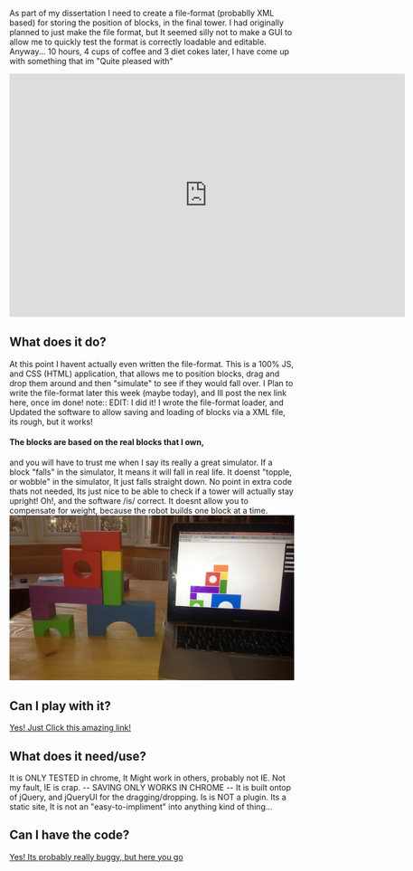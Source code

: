 As part of my dissertation I need to create a file-format (probablly XML
based) for storing the position of blocks, in the final tower. I had
originally planned to just make the file format, but It seemed silly not to
make a GUI to allow me to quickly test the format is correctly loadable and
editable. Anyway... 10 hours, 4 cups of coffee and 3 diet cokes later, I have
come up with something that im "Quite pleased with"

<iframe width="700" height="430" src="https://www.youtube.com/embed/IWIiXn-mtfs" frameborder="0" allowfullscreen></iframe>

## What does it do?

At this point I havent actually even written the file-format. This is a 100%
JS, and CSS (HTML) application, that allows me to position blocks, drag and
drop them around and then "simulate" to see if they would fall over. I Plan to
write the file-format later this week (maybe today), and Ill post the nex link
here, once im done! note:: EDIT: I did it! I wrote the file-format loader, and
Updated the software to allow saving and loading of blocks via a XML file, its
rough, but it works!

#### The blocks are based on the real blocks that I own,

and you will have to trust me when I say its really a great simulator. If a
block "falls" in the simulator, It means it will fall in real life. It doenst
"topple, or wobble" in the simulator, It just falls straight down. No point in
extra code thats not needed, Its just nice to be able to check if a tower will
actually stay upright! Oh!, and the software /is/ correct. It doesnt allow you
to compensate for weight, because the robot builds one block at a time.
![](real_sim.jpg)

## Can I play with it?

[Yes! Just Click this amazing link!](http://calumk.com/dissertation)

## What does it need/use?

It is ONLY TESTED in chrome, It Might work in others, probably not IE. Not my
fault, IE is crap. \-- SAVING ONLY WORKS IN CHROME -- It is built ontop of
jQuery, and jQueryUI for the dragging/dropping. Is is NOT a plugin. Its a
static site, It is not an "easy-to-impliment" into anything kind of thing...

## Can I have the code?

[Yes! Its probably really buggy, but here you go](ros_blocks.zip)

